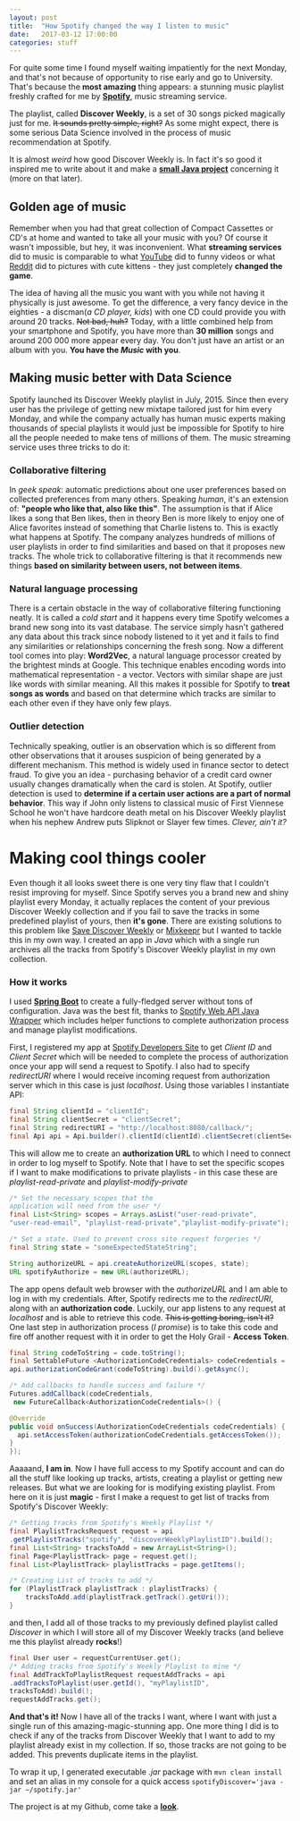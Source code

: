 ```yaml
---
layout: post
title:  "How Spotify changed the way I listen to music"
date:   2017-03-12 17:00:00
categories: stuff
---
```

For quite some time I found myself waiting impatiently for the next Monday, and
that's not because of opportunity to rise early and go to University.
That's because the **most amazing** thing appears: a stunning music
playlist freshly crafted for me by **[Spotify](https://www.spotify.com)**, music streaming service.

The playlist, called **Discover Weekly**, is a set of 30 songs picked magically just
for me. ~~It sounds pretty simple, right?~~ As some might expect, there is some serious Data
Science involved in the process of music recommendation at Spotify.

It is almost *weird* how good Discover Weekly is. In fact it's so good it inspired me to
write about it and make a **[small Java project](https://github.com/dyngosz/spotify-discover-playlist)** concerning it (more on that later).


## Golden age of music
Remember when you had that great collection of Compact Cassettes or CD's at home and wanted to take
all your music with you?
Of course it wasn't impossible, but hey, it was inconvenient.
What **streaming services** did to music is comparable to what [YouTube](https://www.youtube.com/results?search_query=funny+video) did to funny videos or what
[Reddit](https://www.reddit.com/r/cats/) did to pictures with cute kittens - they just completely **changed the game**.

The idea of having all the music you want with you while not having it physically is just awesome.
To get the difference, a very fancy device in the eighties - a discman(*a CD player, kids*) with one CD could provide you with around 20 tracks. ~~Not bad, huh?~~ Today, with a little combined help from
your smartphone and Spotify, you have more than **30 million** songs and around 200 000 more appear every day.
You don't just have an artist or an album with you. **You have the *Music* with you**.

## Making music better with Data Science
Spotify launched its Discover Weekly playlist in July, 2015. Since then every user has the
privilege of getting new mixtape tailored just for him every Monday, and while the company actually has
human music experts making thousands of special playlists it would just be impossible
for Spotify to hire all the people needed to make tens of millions of them.
The music streaming service uses three tricks to do it:
### Collaborative filtering
In *geek speak*: automatic predictions about one user preferences based on collected preferences from many others. Speaking *human*, it's an extension of: **"people who like
that, also like this"**. The assumption is that if Alice likes a song that Ben likes,
then in theory Ben is more likely to enjoy one of Alice favorites instead of something that Charlie listens to.
This is exactly what happens at Spotify. The company analyzes hundreds of millions of user playlists in order to find similarities and based on that it proposes new tracks.
The whole trick to collaborative filtering is that it recommends
new things **based on similarity between users, not between items**.
### Natural language processing
There is a certain obstacle in the way of collaborative filtering functioning neatly.
It is called a *cold start* and it happens every time Spotify welcomes a brand new song into its
vast database. The service simply hasn't gathered any data about this track since nobody
listened to it yet and it fails to find any similarities or relationships concerning the fresh song.
Now a different tool comes into play: **Word2Vec**, a natural language processor created
by the brightest minds at Google. This technique enables encoding words into mathematical
representation - a vector. Vectors with similar shape are just like words with similar meaning.
All this makes it possible for Spotify to **treat songs as words** and based on that determine which
tracks are similar to each other even if they have only few plays.
### Outlier detection
Technically speaking, outlier is an observation which is so different from other observations that it
arouses suspicion of being generated by a different mechanism.
This method is widely used in finance sector to detect fraud. To give you an idea - purchasing behavior of a credit card owner usually changes dramatically when the card is stolen.
At Spotify, outlier detection is used to **determine if a certain user actions are a part of normal
behavior**. This way if John only listens to classical music of First Viennese School he won't have
hardcore death metal on his Discover Weekly playlist when his nephew Andrew
puts Slipknot or Slayer few times. *Clever, ain't it?*

# Making cool things cooler
Even though it all looks sweet there is one very tiny flaw that I couldn't resist improving for myself.
Since Spotify serves you a brand new and shiny playlist every Monday, it actually replaces the content
of your previous Discover Weekly collection and if you fail to save the tracks in some predefined
playlist of yours, then **it's gone**.
There are existing solutions to this problem like [Save Discover Weekly](http://www.savediscoverweekly.com/)
or [Mixkeepr](http://www.mixkeepr.com/) but I wanted to tackle this in my own way.
I created an app in *Java* which with a single run archives all the tracks from Spotify's Discover
Weekly playlist in my own collection.

### How it works
I used **[Spring Boot](https://projects.spring.io/spring-boot/)** to create a fully-fledged server without tons of configuration.
Java was the best fit, thanks to [Spotify Web API Java Wrapper](https://github.com/thelinmichael/spotify-web-api-java) which
includes helper functions to complete authorization process and manage playlist modifications.

First, I registered my app at [Spotify Developers Site](https://developer.spotify.com/) to get
 *Client ID* and *Client Secret* which will be needed to complete
the process of authorization once your app will send a request to Spotify.
I also had to specify *redirectURI* where I would receive incoming request from
authorization server which in this case is just *localhost*.
Using those variables I instantiate API:

``` java
final String clientId = "clientId";
final String clientSecret = "clientSecret";
final String redirectURI = "http://localhost:8080/callback/";
final Api api = Api.builder().clientId(clientId).clientSecret(clientSecret).redirectURI(redirectURI).build();
```

This will allow me to create an **authorization URL** to which I need to connect in order to log
myself to Spotify. Note that I have to set the specific scopes if I want to make
modifications to private playlists - in this case these are *playlist-read-private*
and *playlist-modify-private*
``` java
/* Set the necessary scopes that the
application will need from the user */
final List<String> scopes = Arrays.asList("user-read-private",
"user-read-email", "playlist-read-private","playlist-modify-private");

/* Set a state. Used to prevent cross site request forgeries */
final String state = "someExpectedStateString";

String authorizeURL = api.createAuthorizeURL(scopes, state);
URL spotifyAuthorize = new URL(authorizeURL);
```
The app opens default web browser with the *authorizeURL* and I am able to log in
with my credentials.
After, Spotify redirects me to the *redirectURI*, along with an **authorization code**.
Luckily, our app listens to any request at *localhost* and is able to retrieve this code.
~~This is getting boring, isn't it?~~
One last step in authorization process (*I promise*) is to take this code and fire off
another request with it in order to get the Holy Grail - **Access Token**.
``` java
final String codeToString = code.toString();
final SettableFuture <AuthorizationCodeCredentials> codeCredentials =
api.authorizationCodeGrant(codeToString).build().getAsync();

/* Add callbacks to handle success and failure */
Futures.addCallback(codeCredentials,
 new FutureCallback<AuthorizationCodeCredentials>() {

@Override
public void onSuccess(AuthorizationCodeCredentials codeCredentials) {
  api.setAccessToken(authorizationCodeCredentials.getAccessToken());
}
});
```
Aaaaand, **I am in**. Now I have full access to my Spotify account and can do
all the stuff like looking up tracks, artists, creating a playlist
or getting new releases. But what we are looking for is modifying existing playlist.
From here on it is just **magic** - first I make a request to get list of tracks from
Spotify's Discover Weekly:
``` java
/* Getting tracks from Spotify's Weekly Playlist */
final PlaylistTracksRequest request = api
.getPlaylistTracks("spotify", "discoverWeeklyPlaylistID").build();
final List<String> tracksToAdd = new ArrayList<String>();
final Page<PlaylistTrack> page = request.get();
final List<PlaylistTrack> playlistTracks = page.getItems();

/* Creating List of tracks to add */
for (PlaylistTrack playlistTrack : playlistTracks) {
	tracksToAdd.add(playlistTrack.getTrack().getUri());
}
```
and then, I add all of those tracks to my previously defined playlist
called *Discover* in which I will store all of my Discover Weekly tracks
(and believe me this playlist already **rocks**!)
``` java
final User user = requestCurrentUser.get();
/* Adding tracks from Spotify's Weekly Playlist to mine */
final AddTrackToPlaylistRequest requestAddTracks = api
.addTracksToPlaylist(user.getId(), "myPlaylistID",
tracksToAdd).build();
requestAddTracks.get();
```
**And that's it!** Now I have all of the tracks I want, where I want with
just a single run of this amazing-magic-stunning app. One more thing I did is to
check if any of the tracks from Discover Weekly that I want to add to my playlist already exist
in my collection.
If so, those tracks are not going to be added.
This prevents duplicate items in the playlist.

To wrap it up, I generated executable *.jar* package with `mvn clean install` and
set an alias in my console for a quick access
`spotifyDiscover='java -jar ~/spotify.jar'`

The project is at my Github, come take a **[look](https://github.com/dyngosz/spotify-discover-playlist)**.
